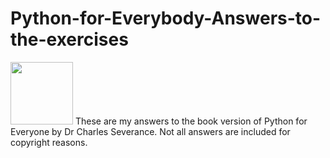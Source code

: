 # Python-for-Everybody-Answers-to-the-exercises
<img src="images/python_readme_image-small.jpg" width="100">
These are my answers to the book version of Python for Everyone by Dr Charles Severance. Not all answers are included for copyright reasons.
<!-- Commons:Deletion_requests/File:Python_logo.svg, https://www.python.org/psf/trademarks/. https://www.python.org/psf/trademarks-faq/ -->

